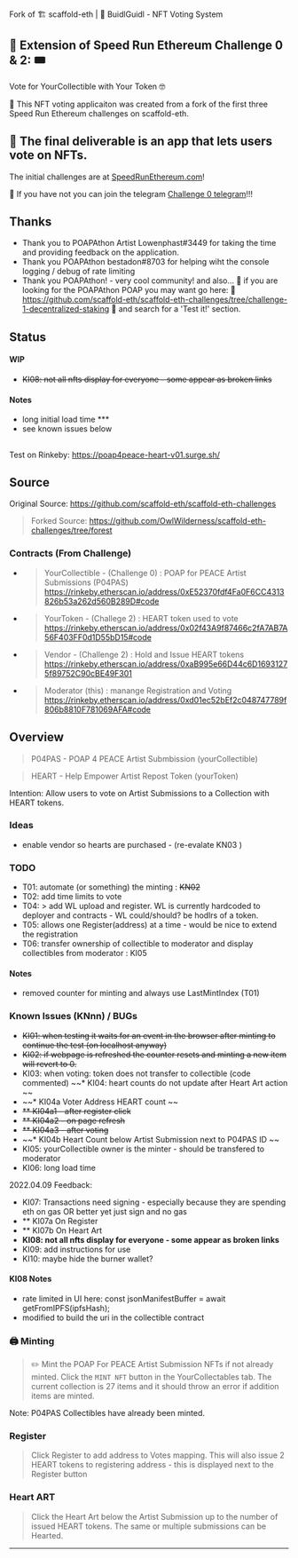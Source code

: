  Fork of 🏗 scaffold-eth | 🏰 BuidlGuidl - NFT Voting System

## 🚩 Extension of Speed Run Ethereum Challenge 0 & 2: 🎟 
Vote for YourCollectible with Your Token 🤓

🎫 This NFT voting applicaiton was created from a fork of the first three Speed Run Ethereum challenges on scaffold-eth. 

🌟 The final deliverable is an app that lets users vote on NFTs. 
---

The initial challenges are at [SpeedRunEthereum.com](https://speedrunethereum.com)!

💬 If you have not you can join the telegram [Challenge 0 telegram](https://t.me/+Y2vqXZZ_pEFhMGMx)!!!

## Thanks
* Thank you to POAPAthon Artist Lowenphast#3449 for taking the time and providing feedback on the application.
* Thank you POAPAthon bestadon#8703 for helping wiht the console logging / debug of rate limiting
* Thank you POAPAthon! - very cool community! and also... 🥚 if you are looking for the POAPAthon POAP you may want go here: 🐰  https://github.com/scaffold-eth/scaffold-eth-challenges/tree/challenge-1-decentralized-staking 🌷 and search for a 'Test it!' section.

## Status 
#### WIP
- ~~KI08: not all nfts display for everyone - some appear as broken links~~

#### Notes
- long initial load time ***
- see known issues below

##
Test on Rinkeby: https://poap4peace-heart-v01.surge.sh/
 
## Source
Original Source: https://github.com/scaffold-eth/scaffold-eth-challenges
> Forked Source: https://github.com/OwlWilderness/scaffold-eth-challenges/tree/forest

### Contracts (From Challenge)
* > YourCollectible - (Challenge 0) : POAP for PEACE Artist Submissions (P04PAS) https://rinkeby.etherscan.io/address/0xE52370fdf4Fa0F6CC4313826b53a262d560B289D#code
* > YourToken - (Challege 2) : HEART token used to vote https://rinkeby.etherscan.io/address/0x02f43A9f87466c2fA7AB7A56F403FF0d1D55bD15#code
* > Vendor - (Challenge 2) : Hold and Issue HEART tokens https://rinkeby.etherscan.io/address/0xaB995e66D44c6D16931275f89752C90cBE49F301
* > Moderator (this) : manange Registration and Voting https://rinkeby.etherscan.io/address/0xd01ec52bEf2c048747789f806b8810F781069AFA#code

## Overview
> P04PAS - POAP 4 PEACE Artist Submbission (yourCollectible)

> HEART - Help Empower Artist Repost Token (yourToken)

Intention: Allow users to vote on Artist Submissions to a Collection with HEART tokens.  

### Ideas
* enable vendor so hearts are purchased - (re-evalate KN03 )

### TODO
* T01: automate (or something) the minting : ~~KN02~~
* T02: add time limits to vote
* T04: > add WL upload and register. WL is currently hardcoded to deployer and contracts - WL could/should? be hodlrs of a token.
* T05: allows one Register(address) at a time - would be nice to extend the registration 
* T06: transfer ownership of collectible to moderator and display collectibles from moderator : KI05

#### Notes
- removed counter for minting and always use LastMintIndex (T01)

### Known Issues (KNnn) / BUGs 
* ~~KI01: when testing it waits for an event in the browser after minting to continue the test (on localhost anyway)~~
* ~~KI02: if webpage is refreshed the counter resets and minting a new item will revert to 0.~~
* KI03: when voting: token does not transfer to collectible (code commented)
~~* KI04: heart counts do not update after Heart Art action ~~
* ~~* KI04a Voter Address HEART count ~~
* ~~** KI04a1 - after register click~~
* ~~** KI04a2 - on page refresh~~
* ~~** KI04a3 - after voting~~
* ~~* KI04b Heart Count below Artist Submission next to P04PAS ID ~~
* KI05: yourCollectible owner is the minter - should be transfered to moderator
* KI06: long load time

2022.04.09 Feedback:
* KI07: Transactions need signing - especially because they are spending eth on gas OR better yet just sign and no gas
* ** KI07a On Register
* ** KI07b On Heart Art
* **KI08: not all nfts display for everyone - some appear as broken links**
* KI09: add instructions for use
* KI10: maybe hide the burner wallet?

#### KI08 Notes
- rate limited in UI here: const jsonManifestBuffer = await getFromIPFS(ipfsHash); 
- modified to build the uri in the collectible contract


### 🖨 Minting 

> ✏️ Mint the POAP For PEACE Artist Submission NFTs if not already minted. Click the `MINT NFT` button in the YourCollectables tab.  The current collection is 27 items and it should throw an error if addition items are minted.  

Note: P04PAS Collectibles have already been minted.

### Register
> Click Register to add address to Votes mapping. This will also issue 2 HEART tokens to registering address - this is displayed next to the Register button

### Heart ART
> Click the Heart Art below the Artist Submission up to the number of issued HEART tokens.  The same or multiple submissions can be Hearted.

---
